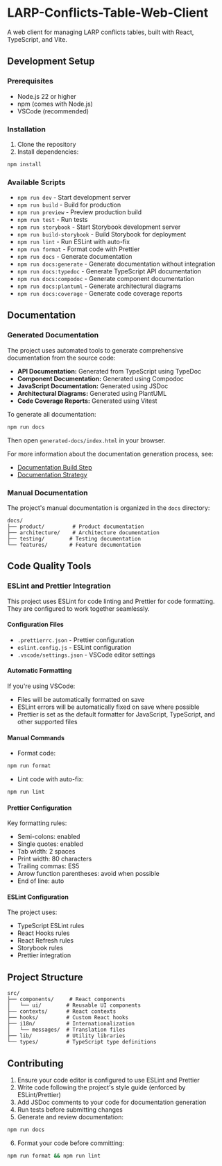 # LARP-Conflicts-Table-Web-Client

A web client for managing LARP conflicts tables, built with React, TypeScript, and Vite.

## Development Setup

### Prerequisites

- Node.js 22 or higher
- npm (comes with Node.js)
- VSCode (recommended)

### Installation

1. Clone the repository
2. Install dependencies:

```bash
npm install
```

### Available Scripts

- `npm run dev` - Start development server
- `npm run build` - Build for production
- `npm run preview` - Preview production build
- `npm run test` - Run tests
- `npm run storybook` - Start Storybook development server
- `npm run build-storybook` - Build Storybook for deployment
- `npm run lint` - Run ESLint with auto-fix
- `npm run format` - Format code with Prettier
- `npm run docs` - Generate documentation
- `npm run docs:generate` - Generate documentation without integration
- `npm run docs:typedoc` - Generate TypeScript API documentation
- `npm run docs:compodoc` - Generate component documentation
- `npm run docs:plantuml` - Generate architectural diagrams
- `npm run docs:coverage` - Generate code coverage reports

## Documentation

### Generated Documentation

The project uses automated tools to generate comprehensive documentation from the source code:

- **API Documentation:** Generated from TypeScript using TypeDoc
- **Component Documentation:** Generated using Compodoc
- **JavaScript Documentation:** Generated using JSDoc
- **Architectural Diagrams:** Generated using PlantUML
- **Code Coverage Reports:** Generated using Vitest

To generate all documentation:

```bash
npm run docs
```

Then open `generated-docs/index.html` in your browser.

For more information about the documentation generation process, see:

- [Documentation Build Step](docs/documentation-build-step.md)
- [Documentation Strategy](docs/documentation-strategy.md)

### Manual Documentation

The project's manual documentation is organized in the `docs` directory:

```
docs/
├── product/         # Product documentation
├── architecture/    # Architecture documentation
├── testing/        # Testing documentation
└── features/       # Feature documentation
```

## Code Quality Tools

### ESLint and Prettier Integration

This project uses ESLint for code linting and Prettier for code formatting. They are configured to work together seamlessly.

#### Configuration Files

- `.prettierrc.json` - Prettier configuration
- `eslint.config.js` - ESLint configuration
- `.vscode/settings.json` - VSCode editor settings

#### Automatic Formatting

If you're using VSCode:

- Files will be automatically formatted on save
- ESLint errors will be automatically fixed on save where possible
- Prettier is set as the default formatter for JavaScript, TypeScript, and other supported files

#### Manual Commands

- Format code:

```bash
npm run format
```

- Lint code with auto-fix:

```bash
npm run lint
```

#### Prettier Configuration

Key formatting rules:

- Semi-colons: enabled
- Single quotes: enabled
- Tab width: 2 spaces
- Print width: 80 characters
- Trailing commas: ES5
- Arrow function parentheses: avoid when possible
- End of line: auto

#### ESLint Configuration

The project uses:

- TypeScript ESLint rules
- React Hooks rules
- React Refresh rules
- Storybook rules
- Prettier integration

## Project Structure

```
src/
├── components/     # React components
│   └── ui/        # Reusable UI components
├── contexts/      # React contexts
├── hooks/         # Custom React hooks
├── i18n/          # Internationalization
│   └── messages/  # Translation files
├── lib/           # Utility libraries
└── types/         # TypeScript type definitions
```

## Contributing

1. Ensure your code editor is configured to use ESLint and Prettier
2. Write code following the project's style guide (enforced by ESLint/Prettier)
3. Add JSDoc comments to your code for documentation generation
4. Run tests before submitting changes
5. Generate and review documentation:

```bash
npm run docs
```

6. Format your code before committing:

```bash
npm run format && npm run lint
```
